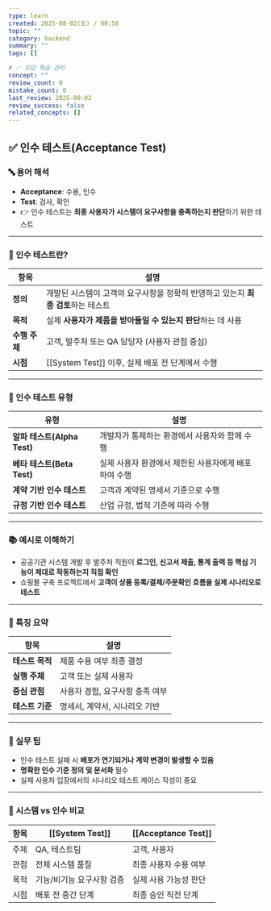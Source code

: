 ```yaml
---
type: learn
created: 2025-08-02(토) / 00:58
topic: ""
category: backend
summary: ""
tags: []

# ✅ 오답 복습 관리
concept: ""
review_count: 0
mistake_count: 0
last_review: 2025-08-02
review_success: false
related_concepts: []
---
```

## ✅ 인수 테스트(Acceptance Test)

### 🔤 용어 해석

- **Acceptance**: 수용, 인수
- **Test**: 검사, 확인
- 👉 인수 테스트는 **최종 사용자가 시스템이 요구사항을 충족하는지 판단**하기 위한 테스트

---

### 🧩 인수 테스트란?

| 항목 | 설명 |
|------|------|
| **정의** | 개발된 시스템이 고객의 요구사항을 정확히 반영하고 있는지 **최종 검토**하는 테스트 |
| **목적** | 실제 **사용자가 제품을 받아들일 수 있는지 판단**하는 데 사용 |
| **수행 주체** | 고객, 발주처 또는 QA 담당자 (사용자 관점 중심) |
| **시점** | [[System Test]] 이후, 실제 배포 전 단계에서 수행 |

---

### 🧱 인수 테스트 유형

| 유형 | 설명 |
|------|------|
| **알파 테스트(Alpha Test)** | 개발자가 통제하는 환경에서 사용자와 함께 수행 |
| **베타 테스트(Beta Test)** | 실제 사용자 환경에서 제한된 사용자에게 배포하여 수행 |
| **계약 기반 인수 테스트** | 고객과 계약된 명세서 기준으로 수행 |
| **규정 기반 인수 테스트** | 산업 규정, 법적 기준에 따라 수행 |

---

### 📚 예시로 이해하기

- 공공기관 시스템 개발 후 발주처 직원이 **로그인, 신고서 제출, 통계 출력 등 핵심 기능이 제대로 작동하는지 직접 확인**
- 쇼핑몰 구축 프로젝트에서 **고객이 상품 등록/결제/주문확인 흐름을 실제 시나리오로 테스트**

---

### 🧠 특징 요약

| 항목 | 설명 |
|------|------|
| **테스트 목적** | 제품 수용 여부 최종 결정 |
| **실행 주체** | 고객 또는 실제 사용자 |
| **중심 관점** | 사용자 경험, 요구사항 충족 여부 |
| **테스트 기준** | 명세서, 계약서, 시나리오 기반 |

---

### 🎯 실무 팁

- 인수 테스트 실패 시 **배포가 연기되거나 계약 변경이 발생할 수 있음**
- **명확한 인수 기준 정의 및 문서화** 필수
- 실제 사용자 입장에서의 시나리오 테스트 케이스 작성이 중요

---

### 🧩 시스템 vs 인수 비교

| 항목 | [[System Test]] | [[Acceptance Test]] |
|------|------------------|----------------------|
| 주체 | QA, 테스트팀 | 고객, 사용자 |
| 관점 | 전체 시스템 품질 | 최종 사용자 수용 여부 |
| 목적 | 기능/비기능 요구사항 검증 | 실제 사용 가능성 판단 |
| 시점 | 배포 전 중간 단계 | 최종 승인 직전 단계 |
